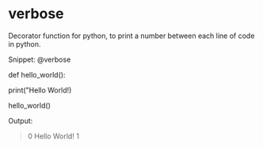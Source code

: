 # verbose
Decorator function for python, to print a number between each line of code in python.

Snippet:
@verbose

def hello_world():

  print("Hello World!)
  
hello_world()

Output:
> 0
> Hello World!
> 1

